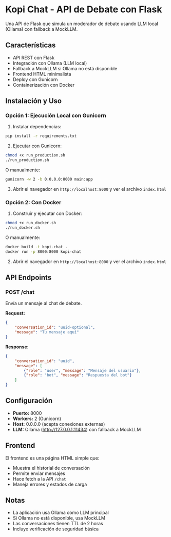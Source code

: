 # Kopi Chat - API de Debate con Flask

Una API de Flask que simula un moderador de debate usando LLM local (Ollama) con fallback a MockLLM.

## Características

- API REST con Flask
- Integración con Ollama (LLM local)
- Fallback a MockLLM si Ollama no está disponible
- Frontend HTML minimalista
- Deploy con Gunicorn
- Containerización con Docker


## Instalación y Uso

### Opción 1: Ejecución Local con Gunicorn

1. Instalar dependencias:
```bash
pip install -r requirements.txt
```

2. Ejecutar con Gunicorn:
```bash
chmod +x run_production.sh
./run_production.sh
```

O manualmente:
```bash
gunicorn -w 2 -b 0.0.0.0:8000 main:app
```

3. Abrir el navegador en `http://localhost:8000` y ver el archivo `index.html`

### Opción 2: Con Docker

1. Construir y ejecutar con Docker:
```bash
chmod +x run_docker.sh
./run_docker.sh
```

O manualmente:
```bash
docker build -t kopi-chat .
docker run -p 8000:8000 kopi-chat
```

2. Abrir el navegador en `http://localhost:8000` y ver el archivo `index.html`

## API Endpoints

### POST /chat

Envía un mensaje al chat de debate.

**Request:**
```json
{
    "conversation_id": "uuid-optional",
    "message": "Tu mensaje aquí"
}
```

**Response:**
```json
{
    "conversation_id": "uuid",
    "message": [
        {"role": "user", "message": "Mensaje del usuario"},
        {"role": "bot", "message": "Respuesta del bot"}
    ]
}
```

## Configuración

- **Puerto:** 8000
- **Workers:** 2 (Gunicorn)
- **Host:** 0.0.0.0 (acepta conexiones externas)
- **LLM:** Ollama (http://127.0.0.1:11434) con fallback a MockLLM

## Frontend

El frontend es una página HTML simple que:
- Muestra el historial de conversación
- Permite enviar mensajes
- Hace fetch a la API `/chat`
- Maneja errores y estados de carga

## Notas

- La aplicación usa Ollama como LLM principal
- Si Ollama no está disponible, usa MockLLM
- Las conversaciones tienen TTL de 2 horas
- Incluye verificación de seguridad básica